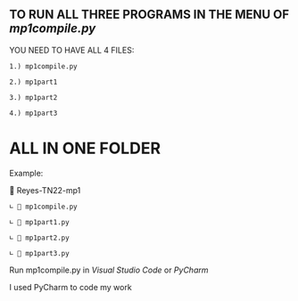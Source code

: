 ## TO RUN ALL THREE PROGRAMS IN THE MENU OF *mp1compile.py*

YOU NEED TO HAVE ALL 4 FILES:

    1.) mp1compile.py

    2.) mp1part1

    3.) mp1part2

    4.) mp1part3

# ALL IN ONE FOLDER

Example:

📁 Reyes-TN22-mp1

    ∟ 📄 mp1compile.py
   
    ∟ 📄 mp1part1.py
   
    ∟ 📄 mp1part2.py
   
    ∟ 📄 mp1part3.py

Run mp1compile.py in *Visual Studio Code* or *PyCharm*

I used PyCharm to code my work
